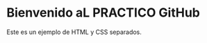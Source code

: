 <!DOCTYPE html>
<html lang="es">
<head>
    <meta charset="UTF-8">
    <title>Practico GitHub</title>
    <link rel="stylesheet" href="styles.css">
</head>
<body>
    <h1>Bienvenido aL PRACTICO GitHub</h1>
    <div class="container">
        <p>Este es un ejemplo de HTML y CSS separados.</p>
    </div>
</body>
</html>

